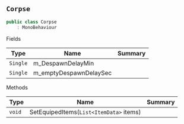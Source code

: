 ## `Corpse`

```csharp
public class Corpse
    : MonoBehaviour

```

Fields

| Type | Name | Summary | 
| --- | --- | --- | 
| `Single` | m_DespawnDelayMin |  | 
| `Single` | m_emptyDespawnDelaySec |  | 


Methods

| Type | Name | Summary | 
| --- | --- | --- | 
| `void` | SetEquipedItems(`List<ItemData>` items) |  | 


